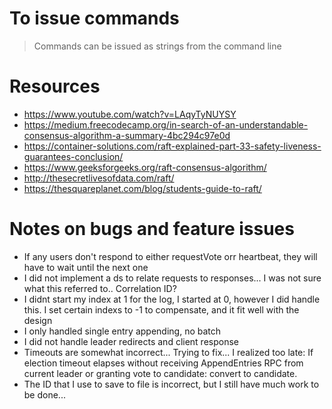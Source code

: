 # To issue commands
> Commands can be issued as strings from the command line

# Resources
- https://www.youtube.com/watch?v=LAqyTyNUYSY
- https://medium.freecodecamp.org/in-search-of-an-understandable-consensus-algorithm-a-summary-4bc294c97e0d
- https://container-solutions.com/raft-explained-part-33-safety-liveness-guarantees-conclusion/
- https://www.geeksforgeeks.org/raft-consensus-algorithm/
- http://thesecretlivesofdata.com/raft/
- https://thesquareplanet.com/blog/students-guide-to-raft/

# Notes on bugs and feature issues
- If any users don't respond to either requestVote orr heartbeat, they will have to wait until the next one
- I did not implement a ds to relate requests to responses... I was not sure what this referred to.. Correlation ID?
- I didnt start my index at 1 for the log, I started at 0, however I did handle this. I set certain indexs to -1 to compensate, and it fit well with the design
- I only handled single entry appending, no batch
- I did not handle leader redirects and client response
- Timeouts are somewhat incorrect... Trying to fix... I realized too late: If election timeout elapses without receiving AppendEntries RPC from current leader or granting vote to candidate: convert to candidate.
- The ID that I use to save to file is incorrect, but I still have much work to be done...